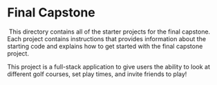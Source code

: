 # Final Capstone
​
This directory contains all of the starter projects for the final capstone.
​
Each project contains instructions that provides information about the starting code and explains how to get started with the final capstone project.


This project is a full-stack application to give users the ability to look at different golf courses, set play times, and invite friends to play!

